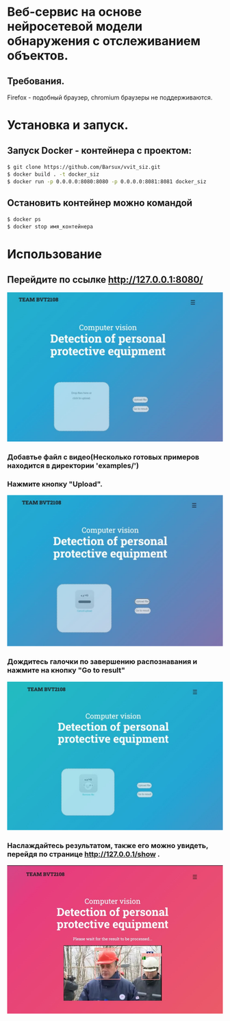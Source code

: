 
# Веб-сервис на основе нейросетевой модели обнаружения с отслеживанием объектов.
## Требования.
Firefox - подобный браузер, chromium браузеры не поддерживаются.
# Установка и запуск.
## Запуск Docker - контейнера с проектом:
```bash
$ git clone https://github.com/Barsux/vvit_siz.git
$ docker build . -t docker_siz
$ docker run -p 0.0.0.0:8080:8080 -p 0.0.0.0:8081:8081 docker_siz
```
## Остановить контейнер можно командой
```bash
$ docker ps 
$ docker stop имя_контейнера
```
# Использование
## Перейдите по ссылке http://127.0.0.1:8080/
<img src="https://github.com/Barsux/vvit_siz/blob/main/examples/src/1.jpg"/>

### Добавтье файл с видео(Несколько готовых примеров находится в директории 'examples/')
### Нажмите кнопку "Upload".
<img src="https://github.com/Barsux/vvit_siz/blob/main/examples/src/2.jpg"/>

### Дождитесь галочки по завершению распознавания и нажмите на кнопку "Go to result"
<img src="https://github.com/Barsux/vvit_siz/blob/main/examples/src/3.jpg"/>

### Наслаждайтесь результатом, также его можно увидеть, перейдя по странице http://127.0.0.1/show .
<img src="https://github.com/Barsux/vvit_siz/blob/main/examples/src/4.jpg"/>